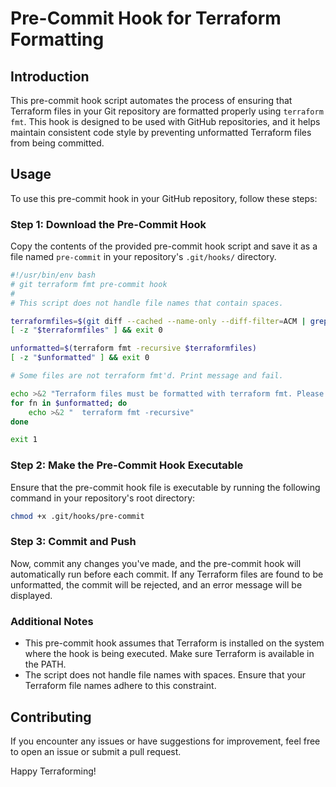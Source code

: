 # Pre-Commit Hook for Terraform Formatting

## Introduction

This pre-commit hook script automates the process of ensuring that Terraform files in your Git repository are formatted properly using `terraform fmt`. This hook is designed to be used with GitHub repositories, and it helps maintain consistent code style by preventing unformatted Terraform files from being committed.

## Usage

To use this pre-commit hook in your GitHub repository, follow these steps:

### Step 1: Download the Pre-Commit Hook

Copy the contents of the provided pre-commit hook script and save it as a file named `pre-commit` in your repository's `.git/hooks/` directory.

```bash
#!/usr/bin/env bash
# git terraform fmt pre-commit hook
#
# This script does not handle file names that contain spaces.

terraformfiles=$(git diff --cached --name-only --diff-filter=ACM | grep '.tf$')
[ -z "$terraformfiles" ] && exit 0

unformatted=$(terraform fmt -recursive $terraformfiles)
[ -z "$unformatted" ] && exit 0

# Some files are not terraform fmt'd. Print message and fail.

echo >&2 "Terraform files must be formatted with terraform fmt. Please run:"
for fn in $unformatted; do
    echo >&2 "  terraform fmt -recursive"
done

exit 1
```

### Step 2: Make the Pre-Commit Hook Executable

Ensure that the pre-commit hook file is executable by running the following command in your repository's root directory:

```bash
chmod +x .git/hooks/pre-commit
```

### Step 3: Commit and Push

Now, commit any changes you've made, and the pre-commit hook will automatically run before each commit. If any Terraform files are found to be unformatted, the commit will be rejected, and an error message will be displayed.

### Additional Notes

- This pre-commit hook assumes that Terraform is installed on the system where the hook is being executed. Make sure Terraform is available in the PATH.
- The script does not handle file names with spaces. Ensure that your Terraform file names adhere to this constraint.

## Contributing

If you encounter any issues or have suggestions for improvement, feel free to open an issue or submit a pull request.

Happy Terraforming!